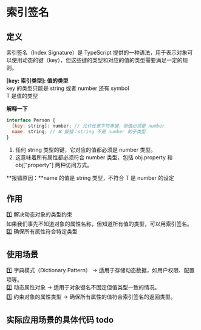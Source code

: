 # 索引签名

## 定义

索引签名（Index Signature）是 TypeScript 提供的一种语法，用于表示对象可以使用动态的键（key），但这些键的类型和对应的值的类型需要满足一定的规则。

**[key: 索引类型]: 值的类型**  
 key 的类型只能是 string 或者 number 还有 symbol  
 T 是值的类型

**解释一下**

```js
interface Person {
  [key: string]: number; // 允许任意字符串键，但值必须是 number
  name: string; // ❌ 报错：string 不是 number 的子类型
}
```

1. 任何 string 类型的键，它对应的值都必须是 number 类型。
2. 这意味着所有属性都必须符合 number 类型，包括 obj.property 和 obj["property"] 两种访问方式。

**报错原因：**name 的值是 string 类型，不符合 T 是 number 的设定

## 作用

1️⃣ 解决动态对象的类型约束  
如果我们事先不知道对象的属性名称，但知道所有值的类型，可以用索引签名。
2️⃣ 确保所有属性符合特定类型

## 使用场景

1️⃣ 字典模式（Dictionary Pattern） → 适用于存储动态数据，如用户权限、配置项等。  
2️⃣ 动态属性对象 → 适用于对象键名不固定但值类型一致的情况。  
3️⃣ 约束对象的属性类型 → 确保所有属性的值符合索引签名的返回类型。

## 实际应用场景的具体代码 todo
